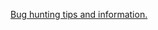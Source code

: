 [Bug hunting tips and information.](https://github.com/The-Art-of-Hacking/h4cker/tree/master/bug-bounties)

